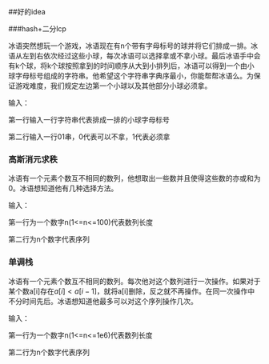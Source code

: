 ##好的idea

###hash+二分lcp

​	冰语突然想玩一个游戏，冰语现在有n个带有字母标号的球并将它们排成一排。冰语从左到右依次经过这些小球，每次冰语可以选择拿或不拿小球。最后冰语手中会有k个球，将k个球按照拿到的时间顺序从大到小排列后，冰语可以得到一个由小球字母标号组成的字符串。他希望这个字符串字典序最小，你能帮帮冰语么。为保证游戏难度，我们规定左边第一个小球以及其他部分小球必须拿。

输入：

第一行输入一行字符串代表排成一排的小球字母标号

第二行输入一行01串，0代表可以不拿，1代表必须拿

### 高斯消元求秩

冰语有一个元素个数互不相同的数列，他想取出一些数并且使得这些数的亦或和为0。冰语想知道他有几种选择方法。

输入：

第一行为一个数字n(1<=n<=100)代表数列长度

第二行为n个数字代表序列

### 单调栈

冰语有一个元素个数互不相同的数列。每次他对这个数列进行一次操作。如果对于某个数a[i]存在$a[i]<a[i-1]$，就将a[i]删除，反之就不再操作。在同一次操作中不分时间先后。冰语想知道他最多可以对这个序列操作几次。

输入：

第一行为一个数字n(1<=n<=1e6)代表数列长度

第二行为n个数字代表序列